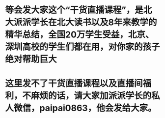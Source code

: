 # 等会发大家这个“干货直播课程”，是北大派派学长在北大读书以及8年来教学的精华总结，全国20万学生受益，北京、深圳高校的学生们都在用，对你家的孩子绝对帮助巨大

# 这里发不了干货直播课程以及直播间福利，不麻烦的话，请大家加派派学长的私人微信，paipai0863，他会发给大家。
